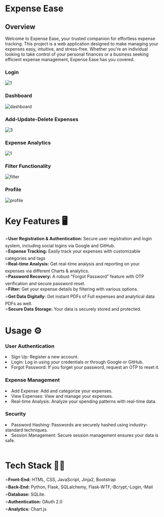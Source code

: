 <h1>Expense Ease</h1>

<h2>Overview</h2>
<p>Welcome to Expense Ease, your trusted companion for effortless expense tracking. This project is a web application designed to make managing your expenses easy, intuitive, and stress-free. Whether you're an individual looking to take control of your personal finances or a business seeking efficient expense management, Expense Ease has you covered.</p>

<h3>Login</h3>

![1](https://github.com/KuldeepG07/Expense-Ease/assets/133863514/170e97cf-0993-4dea-8e65-cdc5e13c3d29)

<h3>Dashboard</h3>

![dashboard](https://github.com/KuldeepG07/Expense-Ease/assets/133863514/3623cfed-801e-4ae4-8cc2-7e0a40f84077)

<h3>Add-Update-Delete Expenses</h3>

![3](https://github.com/KuldeepG07/Expense-Ease/assets/133863514/a666f728-5d07-40a0-acaa-839ebfc159b2)

<h3>Expense Analytics</h3>

![1](https://github.com/KuldeepG07/Expense-Ease/assets/133863514/98734153-bc40-481f-af50-27e30cc422f1)

<h3>Filter Functionality</h3>

![filter](https://github.com/KuldeepG07/Expense-Ease/assets/133863514/cd614260-5d5f-41e7-b7ed-5c218af5e4d1)

<h3>Profile</h3>

![profile](https://github.com/KuldeepG07/Expense-Ease/assets/133863514/9ffe2b00-0c4d-4764-84a1-9559b9a0b4b4)


<h1>Key Features 🖥</h1>

⭐<strong>User Registration & Authentication:</strong> Secure user registration and login system, including social logins via Google and GitHub.
<br>
⭐<strong>Expense Tracking:</strong> Easily track your expenses with customizable categories and tags
<br>
⭐<strong>Real-time Analysis:</strong> Get real-time analysis and reporting on your expenses via different Charts & analytics.
<br>
⭐<strong>Password Recovery:</strong> A robust "Forgot Password" feature with OTP verification and secure password reset.
<br>
⭐<strong>Filter:</strong> Get your expense details by filtering with various options.
<br>
⭐<strong>Get Data Digitally:</strong> Get instant PDFs of Full expenses and analytical data PDFs as well.
<br>
⭐<strong>Secure Data Storage:</strong> Your data is securely stored and protected.
<br>
<h1>Usage ⚙</h1>

<h3>User Authentication</h3>
<li>Sign Up: Register a new account.</li>
<li>Login: Log in using your credentials or through Google or GitHub.</li>
<li>Forgot Password: If you forget your password, request an OTP to reset it.</li>
<h3>Expense Management</h3>
<li>Add Expense: Add and categorize your expenses.</li>
<li>View Expenses: View and manage your expenses.</li>
<li>Real-time Analysis: Analyze your spending patterns with real-time data.</li>
<h3>Security</h3>
<li>Password Hashing: Passwords are securely hashed using industry-standard techniques.</li>
<li>Session Management: Secure session management ensures your data is safe.</li>
<br>
<h1>Tech Stack 🧑‍💻</h1>
⭐<strong>Front-End:</strong> HTML, CSS, JavaScript, Jinja2, Bootstrap
<br>
⭐<strong>Back-End:</strong> Python, Flask, SQLalchemy, Flask-WTF,-Bcrypt,-Login,-Mail
<br>
⭐<strong>Database:</strong> SQLite.
<br>
⭐<strong>Authentication:</strong> OAuth 2.0
<br>
⭐<strong>Analytics:</strong> Chart.js
<br>
